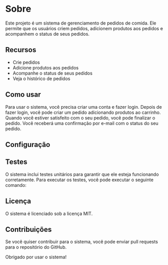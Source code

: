 # Sobre
Este projeto é um sistema de gerenciamento de pedidos de comida. Ele permite que os usuários criem pedidos, adicionem produtos aos pedidos e acompanhem o status de seus pedidos.

## Recursos
- Crie pedidos
- Adicione produtos aos pedidos
- Acompanhe o status de seus pedidos
- Veja o histórico de pedidos

## Como usar
Para usar o sistema, você precisa criar uma conta e fazer login. Depois de fazer login, você pode criar um pedido adicionando produtos ao carrinho. Quando você estiver satisfeito com o seu pedido, você pode finalizar o pedido. Você receberá uma confirmação por e-mail com o status do seu pedido.

## Configuração

## Testes
O sistema inclui testes unitários para garantir que ele esteja funcionando corretamente. Para executar os testes, você pode executar o seguinte comando:

## Licença
O sistema é licenciado sob a licença MIT.

## Contribuições
Se você quiser contribuir para o sistema, você pode enviar pull requests para o repositório do GitHub.

Obrigado por usar o sistema!